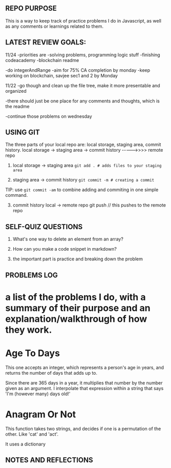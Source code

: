 
## REPO PURPOSE

This is a way to keep track of practice problems I do in Javascript, as well as any comments or learnings related to them.


## LATEST REVIEW GOALS:

11/24
-priorities are 
    -solving problems, programming logic stuff
    -finishing codeacademy 
    -blockchain readme 

-do integerAndRange
-aim for 75% CA completion by monday
-keep working on blockchain, savjee sec1 and 2 by Monday 


11/22
-go though and clean up the file tree, make it more presentable and organized

-there should just be one place for any comments and thoughts, which is the readme

-continue those problems on wednesday



## USING GIT 

The three parts of your local repo are: local storage, staging area, commit history.
local storage -> staging area -> commit history ----->>>> remote repo

1. local storage -> staging area
```git add . # adds files to your staging area```

2. staging area -> commit history
```git commit -m # creating a commit```

TIP: use ```git commit -am``` to combine adding and commiting in one simple command. 

3. commit history local -> remote repo
git push // this pushes to the remote repo





## SELF-QUIZ QUESTIONS

1. What's one way to delete an element from an array?

2. How can you make a code snippet in markdown?

3. the important part is practice and breaking down the problem 


## PROBLEMS LOG 
# a list of the problems I do, with a summary of their purpose and an explanation/walkthrough of how they work. 

# Age To Days 
This one accepts an integer, which represents a person's age in years, and returns the number of days that adds up to. 

Since there are 365 days in a year, it multiplies that number by the number given as an argument. I interpolate that expression within a string that says 'I'm (however many) days old!'

# Anagram Or Not 
This function takes two strings, and decides if one is a permutation of the other. Like 'cat' and 'act'. 

It uses a dictionary



## NOTES AND REFLECTIONS 